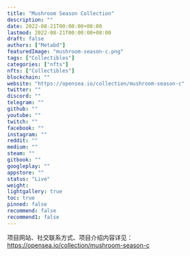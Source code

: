 ```yaml
---
title: "Mushroom Season Collection"
description: ""
date: 2022-08-21T00:00:00+08:00
lastmod: 2022-08-21T00:00:00+08:00
draft: false
authors: ["Metabd"]
featuredImage: "mushroom-season-c.png"
tags: ["Collectibles"]
categories: ["nfts"]
nfts: ["Collectibles"]
blockchain: ""
website: "https://opensea.io/collection/mushroom-season-c"
twitter: ""
discord: ""
telegram: ""
github: ""
youtube: ""
twitch: ""
facebook: ""
instagram: ""
reddit: ""
medium: ""
steam: ""
gitbook: ""
googleplay: ""
appstore: ""
status: "Live"
weight: 
lightgallery: true
toc: true
pinned: false
recommend: false
recommend1: false
---
```

项目网站、社交联系方式、项目介绍内容详见：https://opensea.io/collection/mushroom-season-c
